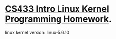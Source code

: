 # [CS433 Intro Linux Kernel Programming Homework](https://web.njit.edu/~sohna/cs433/).

linux kernel version: linux-5.6.10
